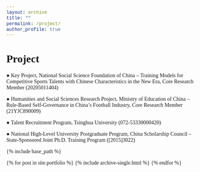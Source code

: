 ```yaml
---
layout: archive
title: ""
permalink: /project/
author_profile: true
---
```


<style>
  body {
    font-family: 'Times New Roman', Times, serif !important;
  }
  h1, h2, h3, p, table, span, a {
    font-family: inherit !important;
  }
  code, pre {
    font-family: 'Courier New', monospace !important;
  }
</style>


<h1 style="font-family: 'Times New Roman', Times, serif; text-align: left; margin-bottom: 20px;">Project</h1>

● Key Project, National Social Science Foundation of China – Training Models for Competitive Sports Talents with Chinese Characteristics in the New Era, Core Research Member (20205011404)

● Humanities and Social Sciences Research Project, Ministry of Education of China – Rule-Based Self-Governance in China’s Football Industry, Core Research Member (21YJC890009)

● Talent Recruitment Program, Tsinghua University (072-53330000420)

● National High-Level University Postgraduate Program, China Scholarship Council – State-Sponsored Joint Ph.D. Training Program ([2015]3022)

{% include base_path %}

{% for post in site.portfolio %}
  {% include archive-single.html %}
{% endfor %}

